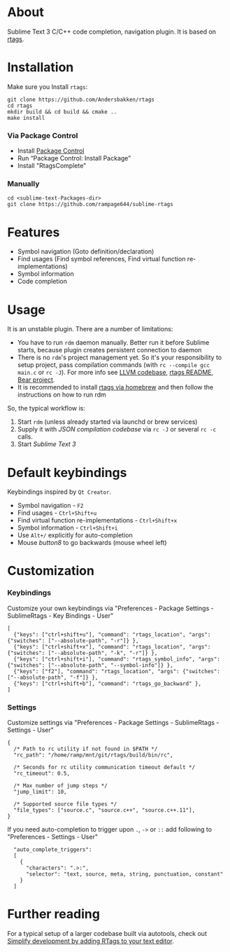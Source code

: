 
# About

Sublime Text 3 C/C++ code completion, navigation plugin. It is based on [rtags](https://github.com/Andersbakken/rtags).

# Installation

Make sure you Install `rtags`:

    git clone https://github.com/Andersbakken/rtags
    cd rtags
    mkdir build && cd build && cmake ..
    make install

### Via Package Control

* Install [Package Control](https://sublime.wbond.net/installation)
* Run “Package Control: Install Package”
* Install "RtagsComplete"

### Manually

    cd <sublime-text-Packages-dir>
    git clone https://github.com/rampage644/sublime-rtags

# Features

* Symbol navigation (Goto definition/declaration)
* Find usages (Find symbol references, Find virtual function re-implementations)
* Symbol information
* Code completion

# Usage

It is an unstable plugin. There are a number of limitations:

* You have to run `rdm` daemon manually. Better run it before Sublime starts, because plugin creates persistent connection to daemon
* There is no `rdm`'s project management yet. So it's your responsibility to setup project, pass compilation commands (with `rc --compile gcc main.c` or `rc -J`). For more info see [LLVM codebase](http://clang.llvm.org/docs/JSONCompilationDatabase.html), [rtags README](https://github.com/Andersbakken/rtags/blob/master/README.org), [Bear project](https://github.com/rizsotto/Bear/blob/master/README.md).
* It is recommended to install [rtags via homebrew](http://braumeister.org/repos/Homebrew/homebrew-core/formula/rtags) and then follow the instructions on how to run rdm

So, the typical workflow is:

 1. Start `rdm` (unless already started via launchd or brew services)
 2. Supply it with _JSON compilation codebase_ via `rc -J` or several `rc -c` calls.
 3. Start _Sublime Text 3_

# Default keybindings

Keybindings inspired by `Qt Creator`.

+ Symbol navigation - `F2`
+ Find usages - `Ctrl+Shift+u`
+ Find virtual function re-implementations - `Ctrl+Shift+x`
+ Symbol information - `Ctrl+Shift+i`
+ Use `Alt+/` explicitly for auto-completion
+ Mouse _button8_ to go backwards (mouse wheel left)

# Customization

### Keybindings

Customize your own keybindings via "Preferences - Package Settings - SublimeRtags - Key Bindings - User"

```
[
  {"keys": ["ctrl+shift+u"], "command": "rtags_location", "args": {"switches": ["--absolute-path", "-r"]} },
  {"keys": ["ctrl+shift+x"], "command": "rtags_location", "args": {"switches": ["--absolute-path", "-k", "-r"]} },
  {"keys": ["ctrl+shift+i"], "command": "rtags_symbol_info", "args": {"switches": ["--absolute-path", "--symbol-info"]} },
  {"keys": ["f2"], "command": "rtags_location", "args": {"switches": ["--absolute-path", "-f"]} },
  {"keys": ["ctrl+shift+b"], "command": "rtags_go_backward" },
]
```

### Settings

Customize settings via "Preferences - Package Settings - SublimeRtags - Settings - User"

```
{
  /* Path to rc utility if not found in $PATH */
  "rc_path": "/home/ramp/mnt/git/rtags/build/bin/rc",

  /* Seconds for rc utility communication timeout default */
  "rc_timeout": 0.5,

  /* Max number of jump steps */
  "jump_limit": 10,

  /* Supported source file types */
  "file_types": ["source.c", "source.c++", "source.c++.11"],
}
```

If you need auto-completion to trigger upon `.`, `->` or `::` add following to "Preferences - Settings - User"

```
  "auto_complete_triggers":
  [
    {
      "characters": ".>:",
      "selector": "text, source, meta, string, punctuation, constant"
    }
  ]
```

# Further reading

For a typical setup of a larger codebase built via autotools, check out [Simplify development by adding RTags to your text editor](https://mesosphere.com/blog/simplify-development-by-adding-rtags-to-your-text-editor/).

